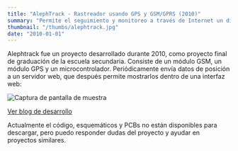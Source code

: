 ```yaml
---
title: "AlephTrack - Rastreador usando GPS y GSM/GPRS (2010)"
summary: "Permite el seguimiento y monitoreo a través de Internet un dispositivo, que puede ser instalado facilmente en un auto."
thumbnail: "/thumbs/alephtrack.jpg"
date: "2010-01-01"
---
```


Alephtrack fue un proyecto desarrollado durante 2010, como proyecto final de graduación de la escuela secundaria. Consiste de un módulo GSM, un módulo GPS y un microcontrolador. Periódicamente envía datos de posición a un servidor web, que después permite mostrarlos dentro de una interfaz web:

![Captura de pantalla de muestra](https://1.bp.blogspot.com/_i7DtQvb7RtE/S8PRkswJLJI/AAAAAAAAEe0/DhF7DMNo9FM/s1600/screenshot.png)

[Ver blog de desarrollo](https://alephtrack.blogspot.com)

Actualmente el código, esquemáticos y PCBs no están disponibles para descargar, pero puedo responder dudas del proyecto y ayudar en proyectos similares.